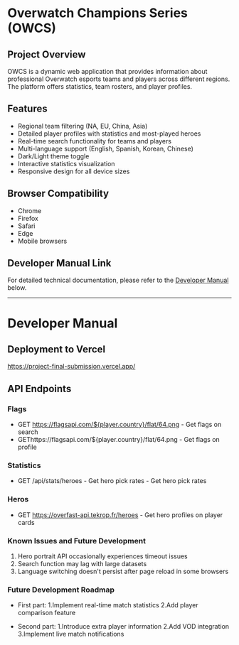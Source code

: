# Overwatch Champions Series (OWCS)

## Project Overview
OWCS is a dynamic web application that provides information about professional Overwatch esports teams and players across different regions. The platform offers statistics, team rosters, and player profiles.

## Features
- Regional team filtering (NA, EU, China, Asia)
- Detailed player profiles with statistics and most-played heroes
- Real-time search functionality for teams and players
- Multi-language support (English, Spanish, Korean, Chinese)
- Dark/Light theme toggle
- Interactive statistics visualization
- Responsive design for all device sizes

## Browser Compatibility
- Chrome
- Firefox 
- Safari 
- Edge 
- Mobile browsers

## Developer Manual Link
For detailed technical documentation, please refer to the [Developer Manual](#developer-manual) below.

---

# Developer Manual

## Deployment to Vercel
https://project-final-submission.vercel.app/ 


## API Endpoints
### Flags
- GET https://flagsapi.com/${player.country}/flat/64.png - Get flags on search
- GEThttps://flagsapi.com/${player.country}/flat/64.png - Get flags on profile
### Statistics
- GET /api/stats/heroes - Get hero pick rates - Get hero pick rates
### Heros
- GET https://overfast-api.tekrop.fr/heroes - Get hero profiles on player cards
### Known Issues and Future Development
1. Hero portrait API occasionally experiences timeout issues
2. Search function may lag with large datasets
3. Language switching doesn't persist after page reload in some browsers
### Future Development Roadmap
- First part:
1.Implement real-time match statistics
2.Add player comparison feature

- Second part:
1.Introduce extra player information
2.Add VOD integration
3.Implement live match notifications

